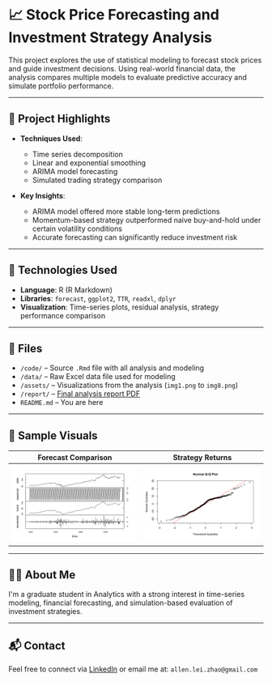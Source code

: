 # 📈 Stock Price Forecasting and Investment Strategy Analysis

This project explores the use of statistical modeling to forecast stock prices and guide investment decisions. Using real-world financial data, the analysis compares multiple models to evaluate predictive accuracy and simulate portfolio performance.

---

## 🎯 Project Highlights

- **Techniques Used**:
  - Time series decomposition
  - Linear and exponential smoothing
  - ARIMA model forecasting
  - Simulated trading strategy comparison

- **Key Insights**:
  - ARIMA model offered more stable long-term predictions
  - Momentum-based strategy outperformed naive buy-and-hold under certain volatility conditions
  - Accurate forecasting can significantly reduce investment risk

---

## 🧰 Technologies Used

- **Language**: R (R Markdown)
- **Libraries**: `forecast`, `ggplot2`, `TTR`, `readxl`, `dplyr`
- **Visualization**: Time-series plots, residual analysis, strategy performance comparison

---

## 📁 Files

- `/code/` – Source `.Rmd` file with all analysis and modeling
- `/data/` – Raw Excel data file used for modeling
- `/assets/` – Visualizations from the analysis (`img1.png` to `img8.png`)
- `/report/` – [Final analysis report PDF](report/analysis.pdf)
- `README.md` – You are here

---

## 🧠 Sample Visuals

| Forecast Comparison | Strategy Returns |
|---------------------|------------------|
| ![Forecast](assets/img2.png) | ![Returns](assets/img8.png) |

---

## 🙋‍♂️ About Me

I'm a graduate student in Analytics with a strong interest in time-series modeling, financial forecasting, and simulation-based evaluation of investment strategies.

---

## 📬 Contact

Feel free to connect via [LinkedIn](https://www.linkedin.com/in/allen-lei-zhao/) or email me at: `allen.lei.zhao@gmail.com`

